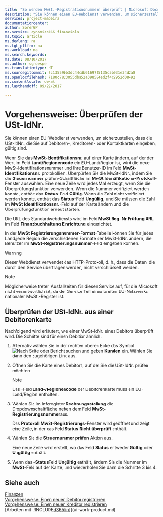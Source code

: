 ```yaml
---
title: "So werden MwSt.-Registrationsnummern überprüft | Microsoft Docs"
description: "Sie können einen EU-Webdienst verwenden, um sicherzustellen, dass die USt-IdNr., die Sie auf Debitoren-, Kreditoren- oder Kontaktkarten eingeben, gültig sind."
services: project-madeira
documentationcenter: 
author: SorenGP
ms.service: dynamics365-financials
ms.topic: article
ms.devlang: na
ms.tgt_pltfrm: na
ms.workload: na
ms.search.keywords: 
ms.date: 08/10/2017
ms.author: sgroespe
ms.translationtype: HT
ms.sourcegitcommit: 2c13559bb3dc44cdb61697f5135c5b931e34d2a8
ms.openlocfilehash: 7180c7823055dba52a398584ed2f4c2952d08492
ms.contentlocale: de-at
ms.lasthandoff: 09/22/2017

---
```

# <a name="how-to-verify-vat-registration-numbers"></a>Vorgehensweise: Überprüfen der USt-IdNr.
Sie können einen EU-Webdienst verwenden, um sicherzustellen, dass die USt-IdNr., die Sie auf Debitoren-, Kreditoren- oder Kontaktkarten eingeben, gültig sind.  

 Wenn Sie das **MwSt-Identifikationsnr.** auf einer Karte ändern, auf der der Wert im Feld **Land/Regionencode** ein EU-Land/Region ist, wird die neue MwSt-Identifikationsnummer und Ihre Benutzer-ID im Feld **MwSt-Identifikationsnr.** protokolliert. Überpürfen Sie die MwSt-IdNr., indem Sie die **Steuernummer** prüfen-Schaltfläche im **MwSt Identifikations-Protokoll**-Fenster auswählen. Eine neue Zeile wird jedes Mal erzeugt, wenn Sie die Überprüfungsfunktion verwenden. Wenn die Nummer verifiziert werden konnte, enthält das **Status**-Feld **Gültig**. Wenn die Zahl nicht verifiziert werden konnte, enthält das **Status**-Feld **Ungültig**, und Sie müssen die Zahl im **MwSt Identifikationsnr.**-Feld auf der Karte ändern und die Überprüfungsfunktion erneut starten.  

 Die URL des Standardwebdiensts wird im Feld **MwSt Reg. Nr Prüfung URL** im Feld **Finanzbuchhaltung Einrichtung** eingerichtet.  

 In der **MwSt Registrierungsnummer-Format**-Tabelle können Sie für jedes Land/jede Region die verschiedenen Formate der MwSt-IdNr. ändern, die Benutzer im **MwSt-Registrierungsnummer**-Feld eingeben können.  

> [!WARNING]  
>  Dieser Webdienst verwendet das HTTP-Protokoll, d. h., dass die Daten, die durch den Service übertragen werden, nicht verschlüsselt werden.  

> [!NOTE]  
>  Möglicherweise treten Ausfallzeiten für diesen Service auf, für die Microsoft nicht verantwortlich ist, da der Service Teil eines breiten EU-Netzwerks nationaler MwSt.-Register ist.  

## <a name="to-verify-a-vat-registration-number-from-a-customer-card"></a>Überprüfen der USt-IdNr. aus einer Debitorenkarte  
Nachfolgend wird erläutert, wie einer MwSt-IdNr. eines Debitors überprüft wird. Die Schritte sind für einen Debitior ähnlich.   
1.  Alternativ wählen Sie in der rechten oberen Ecke das Symbol ![Nach Seite oder Bericht suchen](media/ui-search/search_small.png "Nach Seite oder Bericht suchen") und geben **Kunden** ein. Wählen Sie dann den zugehörigen Link aus.  

2.  Öffnen Sie die Karte eines Debitors, auf der Sie die USt-IdNr. prüfen möchten.  

    > [!NOTE]  
    >  Das -Feld **Land-/Regionencode** der Debitorenkarte muss ein EU-Land/Region enthalten.  
3.  Wählen Sie im Inforegister **Rechnungsstellung** die Dropdownschaltfläche neben dem Feld **MwSt-Registrierungsnummer**aus.  

    Das **Protokoll MwSt-Registrierungs**-Fenster wird geöffnet und zeigt eine Zeile, in der das Feld **Status** **Nicht überprüft** enthält.  
4.  Wählen Sie die **Steuernummer prüfen** Aktion aus.  

     Eine neue Zeile wird erstellt, wo das Feld **Status** entweder **Gültig** oder **Ungültig** enthält.  
5.  Wenn das -**Status**Feld  **Ungültig** enthält, ändern Sie die Nummer im **MwSt**-Feld auf der Karte, und wiederholen Sie dann die Schritte 3 bis 4.  

## <a name="see-also"></a>Siehe auch  
[Finanzen](finance.md)  
[Vorgehensweise: Einen neuen Debitor registrieren](sales-how-register-new-customers.md)  
[Vorgehensweise: Einen neuen Kreditor registrieren](purchasing-how-register-new-vendors.md)  
[Arbeiten mit [!INCLUDE[d365fin](includes/d365fin_md.md)]](ui-work-product.md)

